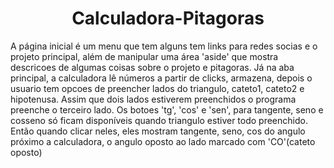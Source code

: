 <h1 align="center">Calculadora-Pitagoras</h1> 
<link rel="stylesheet" href="static/CSS/style-1.css">
<p>A página inicial é um menu que tem alguns tem links para redes socias e o projeto principal, além de manipular uma área 
'aside' que mostra descricoes de algumas coisas sobre o projeto e pitagoras. Já na aba principal, a calculadora lê números
a partir de clicks, armazena, depois o usuario tem opcoes de preencher lados do triangulo, cateto1, cateto2 e hipotenusa.
Assim que dois lados estiverem preenchidos o programa preenche o terceiro lado. Os botoes 'tg', 'cos' e 'sen', para tangente,
seno e cosseno só ficam disponíveis quando triangulo estiver todo preenchido. Então quando clicar neles, eles mostram tangente,
seno, cos do angulo próximo a calculadora, o angulo oposto ao lado marcado com 'CO'(cateto oposto)</p>

